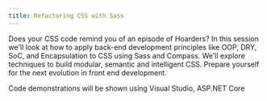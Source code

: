 ```yaml
---
title: Refactoring CSS with Sass
---
```


Does your CSS code remind you of an episode of Hoarders? In this session we'll look at how to apply back-end development principles like OOP, DRY, SoC, and Encapsulation to CSS using Sass and Compass. We'll explore techniques to build modular, semantic and intelligent CSS. Prepare yourself for the next evolution in front end development.

Code demonstrations will be shown using Visual Studio, ASP.NET Core